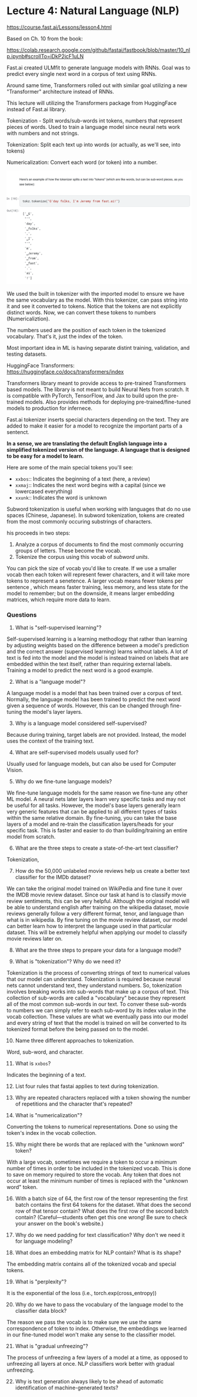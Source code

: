# Lecture 4: Natural Language (NLP)

https://course.fast.ai/Lessons/lesson4.html

Based on Ch. 10 from the book:

https://colab.research.google.com/github/fastai/fastbook/blob/master/10_nlp.ipynb#scrollTo=iDkP2jcF1uLN

Fast.ai created ULMfit to generate language models with RNNs. Goal was to predict every single next word in a corpus of text using RNNs.

Around same time, Transformers rolled out with similar goal utilizing a new "Transformer" architecture instead of RNNs.

This lecture will utilizing the Transformers package from HuggingFace instead of Fast.ai library.

Tokenization - Split words/sub-words int tokens, numbers that represent pieces of words. Used to train a language model since neural nets work with numbers and not strings.

Tokenization: Split each text up into words (or actually, as we'll see, into tokens)

Numericalization: Convert each word (or token) into a number.

![tokens](images/tokenizer.png)

We used the built in tokenizer with the imported model to ensure we have the same vocabulary as the model. With this tokenizer, can pass string into it and see it converted to tokens. Notice that the tokens are not explicitly distinct words. Now, we can convert these tokens to numbers (Numericaliztion).

The numbers used are the position of each token in the tokenized vocabulary. That's it, just the index of the token.

Most important idea in ML is having separate distint training, validation, and testing datasets.

HuggingFace Transformers: https://huggingface.co/docs/transformers/index

Transformers library meant to provide access to pre-trained Transformers based models. The library is not meant to build Neural Nets from scratch. It is compatible with PyTorch, TensorFlow, and Jax to build upon the pre-trained models. Also provides methods for deploying pre-trained/fine-tuned models to production for infernece.

Fast.ai tokenizer inserts special characters depending on the text. They are added to make it easier for a model to recognize the important parts of a sentenct.

**In a sense, we are translating the default English language into a simplified tokenized version of the language. A language that is designed to be easy for a model to learn.**

Here are some of the main special tokens you'll see:

- `xxbos`:: Indicates the beginning of a text (here, a review)
- `xxmaj`:: Indicates the next word begins with a capital (since we lowercased everything)
- `xxunk`:: Indicates the word is unknown

Subword tokenization is useful when working with languages that do no use spaces (Chinese, Japanese). In subword tokenization, tokens are created from the most commonly occuring substrings of characters. 

his proceeds in two steps:

1. Analyze a corpus of documents to find the most commonly occurring groups of letters. These become the vocab.
2. Tokenize the corpus using this vocab of *subword units*.

You can pick the size of vocab you'd like to create. If we use a smaller vocab then each token will represent fewer characters, and it will take more tokens to represent a senetence. A larger vocab means fewer tokens per sentence , which means faster training, less memory, and less state for the model to remember; but on the downside, it means larger embedding matrices, which require more data to learn.


### Questions

1. What is "self-supervised learning"?

Self-supervised learning is a learning methodlogy that rather than learning by adjusting weights based on the difference between a model's prediction and the correct answer (supervised learning) learns without labels. A lot of text is fed into the model and the model is instead trained on labels that are embedded within the text itself, rather than requiring external labels. Training a model to predict the next word is a good example.

2. What is a "language model"?

A language model is a model that has been trained over a corpus of text. Normally, the language model has been trained to predict the next word given a sequence of words. However, this can be changed through fine-tuning the model's layer layers.

3. Why is a language model considered self-supervised?

Because during training, target labels are not provided. Instead, the model uses the context of the training text.

4. What are self-supervised models usually used for?

Usually used for language models, but can also be used for Computer Vision.

5. Why do we fine-tune language models?

We fine-tune language models for the same reason we fine-tune any other ML model. A neural nets later layers learn very specific tasks and may not be useful for all tasks. However, the model's base layers generally learn very generic features that can be applied to all different types of tasks within the same relative domain. By fine-tuning, you can take the base layers of a model and re-train the classification layers/heads for your specific task. This is faster and easier to do than building/training an entire model from scratch.

6. What are the three steps to create a state-of-the-art text classifier?

Tokenization, 

7. How do the 50,000 unlabeled movie reviews help us create a better text classifier for the IMDb dataset?

We can take the original model trained on WikiPedia and fine tune it over the IMDB movie review dataset. Since our task at hand is to classify movie review sentiments, this can be very helpful. Although the original model will be able to understand english after training on the wikipedia dataset, movie reviews generally follow a very different format, tenor, and language than what is in wikipedia. By fine tuning on the movie review dataset, our model can better learn how to interpret the language used in that particular dataset. This will be extremely helpful when applying our model to classify movie reviews later on.

8. What are the three steps to prepare your data for a language model?

9. What is "tokenization"? Why do we need it?

Tokenization is the process of converting strings of text to numerical values that our model can understand. Tokenization is required because neural nets cannot understand text, they understand numbers. So, tokenization involves breaking works into sub-words that make up a corpus of text. This collection of sub-words are called a "vocabulary" because they represent all of the most common sub-words in our text. To conver these sub-words to numbers we can simply refer to each sub-word by its index value in the vocab collection. These values are what we eventually pass into our model and every string of text that the model is trained on will be converted to its tokenized format before the being passed on to the model.

10. Name three different approaches to tokenization.

Word, sub-word, and character.

11. What is `xxbos`?

Indicates the beginning of a text.

12. List four rules that fastai applies to text during tokenization.


13. Why are repeated characters replaced with a token showing the number of repetitions and the character that's repeated?

14. What is "numericalization"?

Converting the tokens to numerical representations. Done so using the token's index in the vocab collection.

15. Why might there be words that are replaced with the "unknown word" token?

With a large vocab, sometimes we require a token to occur a minimum number of times in order to be included in the tokenized vocab. This is done to save on memory required to store the vocab. Any token that does not occur at least the minimum number of times is replaced with the "unknown word" token.

16. With a batch size of 64, the first row of the tensor representing the first batch contains the first 64 tokens for the dataset. What does the second row of that tensor contain? What does the first row of the second batch contain? (Careful—students often get this one wrong! Be sure to check your answer on the book's website.)


17. Why do we need padding for text classification? Why don't we need it for language modeling?



18. What does an embedding matrix for NLP contain? What is its shape?

The embedding matrix contains all of the tokenized vocab and special tokens.

19. What is "perplexity"?

It is the exponential of the loss (i.e., torch.exp(cross_entropy))

20. Why do we have to pass the vocabulary of the language model to the classifier data block?

The reason we pass the vocab is to make sure we use the same correspondence of token to index. Otherwise, the embeddings we learned in our fine-tuned model won't make any sense to the classifier model.

21. What is "gradual unfreezing"?

The process of unfreezing a few layers of a model at a time, as opposed to unfreezing all layers at once. NLP classifiers work better with gradual unfreezing.

22. Why is text generation always likely to be ahead of automatic identification of machine-generated texts?


